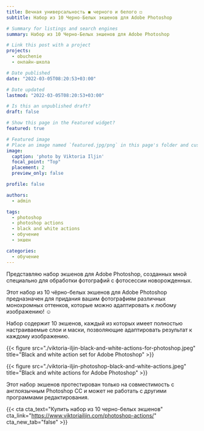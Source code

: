 ```yaml
---
title: Вечная универсальность ◼️ черного и белого ◻️
subtitle: Набор из 10 Черно-Белых экшенов для Adobe Photoshop

# Summary for listings and search engines
summary: Набор из 10 Черно-Белых экшенов для Adobe Photoshop

# Link this post with a project
projects:
  - obuchenie
  - онлайн-школа

# Date published
date: "2022-03-05T08:20:53+03:00"

# Date updated
lastmod: "2022-03-05T08:20:53+03:00"

# Is this an unpublished draft?
draft: false

# Show this page in the Featured widget?
featured: true

# Featured image
# Place an image named `featured.jpg/png` in this page's folder and customize its options here.
image:
  caption: 'photo by Viktoria Iljin'
  focal_point: "Top"
  placement: 2
  preview_only: false

profile: false

authors:
  - admin

tags:
  - photoshop
  - photoshop actions
  - black and white actions
  - обучение
  - экшен

categories:
  - обучение
---
```

Представляю набор экшенов для Adobe Photoshop, созданных мной специально для обработки фотографий с фотосессии новорожденных.

Этот набор из 10 чёрно-белых экшенов для Adobe Photoshop предназначен для придания вашим фотографиям различных монохромных оттенков, которые можно адаптировать к любому изображению! ☺️ 

Набор содержит 10 экшенов, каждый из которых имеет полностью настраиваемые слои и маски, позволяющие адаптировать результат к каждому изображению. 

{{< figure src="./viktoria-iljin-black-and-white-actions-for-photoshop.jpeg" title="Black and white action set for Adobe Photoshop" >}}

{{< figure src="./viktoria-iljin-photoshop-black-and-white-actions.jpeg" title="Black and white actions for Adobe Photoshop" >}}

Этот набор экшенов протестирован только на совместимость с англоязычным Photoshop СС и может не работать с другими программами редактирования.

{{< cta cta_text="Купить набор из 10 черно-белых экшенов" cta_link="https://www.viktoriailjin.com/photoshop-actions/" cta_new_tab="false" >}}